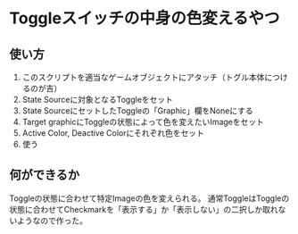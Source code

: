 # Toggleスイッチの中身の色変えるやつ

## 使い方
1. このスクリプトを適当なゲームオブジェクトにアタッチ（トグル本体につけるのが吉）
2. State Sourceに対象となるToggleをセット
3. State SourceにセットしたToggleの「Graphic」欄をNoneにする
4. Target graphicにToggleの状態によって色を変えたいImageをセット
5. Active Color, Deactive Colorにそれぞれ色をセット
6. 使う

## 何ができるか
Toggleの状態に合わせて特定Imageの色を変えられる。
通常ToggleはToggleの状態に合わせてCheckmarkを「表示する」か「表示しない」の二択しか取れないようなので作った。
